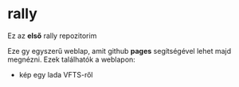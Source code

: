 # rally
Ez az **első** rally repozitorim

Eze gy egyszerű weblap, amit github **pages** segítségével lehet majd megnézni.
Ezek találhatók a weblapon:
* kép egy lada VFTS-ről
